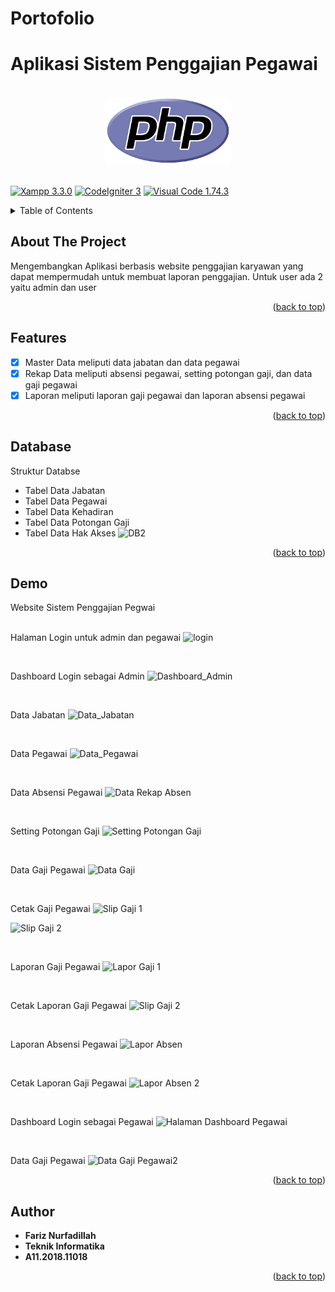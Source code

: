 # Portofolio
# Aplikasi Sistem Penggajian Pegawai 

<br>

<div align="center">
    <a href=""><img src="/Images/php.png" width="200" hegiht="200" alt="Udinus" title="Optional title"></a>
</div>
<a name="readme-top"></a>
<br>

[![Xampp 3.3.0](https://img.shields.io/badge/xampp-3.3.0-orange.svg)]()
[![CodeIgniter 3](https://img.shields.io/badge/codeigniter-3-lightsalmon.svg)]()
[![Visual Code 1.74.3](https://img.shields.io/badge/visualcode-1.74.3-blue.svg)]()

<!-- TABLE OF CONTENTS -->
<details>
  <summary>Table of Contents</summary>
  <ol>
    <li><a href="#about-the-project">About The Project</a></li>
    <li><a href="#features">Features</a></li>
    <li><a href="#database"> Database </a></li> 
    <li><a href="#demo">Demo</a></li>
    <li><a href="#author">Author</a></li>
  </ol>
</details>

<!-- ABOUT THE PROJECT -->
## About The Project
Mengembangkan Aplikasi berbasis website penggajian karyawan yang dapat mempermudah untuk membuat laporan penggajian. Untuk user ada 2 yaitu admin dan user

<p align="right">(<a href="#readme-top">back to top</a>)</p>

<!-- FEATURES -->
## Features
- [x] Master Data meliputi data jabatan dan data pegawai
- [x] Rekap Data meliputi absensi pegawai, setting potongan gaji, dan data gaji pegawai
- [x] Laporan meliputi laporan gaji pegawai dan laporan absensi pegawai

<p align="right">(<a href="#readme-top">back to top</a>)</p>

## Database
Struktur Databse

* Tabel Data Jabatan
* Tabel Data Pegawai
* Tabel Data Kehadiran
* Tabel Data Potongan Gaji
* Tabel Data Hak Akses
![DB2](https://user-images.githubusercontent.com/87837561/212535166-9cd23e43-021a-4813-8246-f1c87b1e7a1f.png)


<p align="right">(<a href="#readme-top">back to top</a>)</p>

<!-- DEMO -->
## Demo

Website Sistem Penggajian Pegwai  
<br>

Halaman Login untuk admin dan pegawai
![login](https://user-images.githubusercontent.com/87837561/212535113-5ddc1835-c10d-4f66-a229-6f676c399c54.png)

<br>

Dashboard Login sebagai Admin
![Dashboard_Admin](https://user-images.githubusercontent.com/87837561/212535215-c577717e-6b7b-4cc7-823f-a2b31ff4aa2e.png)

<br>

Data Jabatan
![Data_Jabatan](https://user-images.githubusercontent.com/87837561/212535260-75d63ab7-13e6-4c4f-9212-b716b3abc7ad.png)

<br>

Data Pegawai
![Data_Pegawai](https://user-images.githubusercontent.com/87837561/212535274-b7804de1-1a3a-499e-b29f-df06a10ee7ce.png)

<br>

Data Absensi Pegawai
![Data Rekap Absen](https://user-images.githubusercontent.com/87837561/212535338-ca43f4d8-476f-45fc-95e0-599de4317f8a.png)

<br>

Setting Potongan Gaji
![Setting Potongan Gaji](https://user-images.githubusercontent.com/87837561/212535353-d0cfcfea-bb3e-4917-9911-e41913365e5e.png)

<br>

Data Gaji Pegawai
![Data Gaji](https://user-images.githubusercontent.com/87837561/212535387-101892ac-fb7f-4a24-93fe-25d39f8f69ad.png)

<br>

Cetak Gaji Pegawai
![Slip Gaji 1](https://user-images.githubusercontent.com/87837561/212535410-9fbb589f-48fc-457b-bb1c-fc84cee8db84.png)


![Slip Gaji 2](https://user-images.githubusercontent.com/87837561/212535411-828a24b3-79ea-45fb-9894-30beb5dc3aae.png)

<br>

Laporan Gaji Pegawai
![Lapor Gaji 1](https://user-images.githubusercontent.com/87837561/212535460-03d5e83a-f2b0-47e7-8f54-0961d4b2f853.png)

<br>

Cetak Laporan Gaji Pegawai
![Slip Gaji 2](https://user-images.githubusercontent.com/87837561/212535510-0b7aa998-c56b-4dda-ab89-6ba0de6d2a0c.png)

<br>

Laporan Absensi Pegawai
![Lapor Absen](https://user-images.githubusercontent.com/87837561/212535577-aad7dba7-8e30-423c-8f9e-9af7ed372e33.png)

<br>

Cetak Laporan Gaji Pegawai
![Lapor Absen 2](https://user-images.githubusercontent.com/87837561/212535583-7d4408e2-2443-4e5e-9b5b-74f6797f2a56.png)

<br>

Dashboard Login sebagai Pegawai
![Halaman Dashboard Pegawai](https://user-images.githubusercontent.com/87837561/212535222-29c500c8-7458-42c1-8ade-a9122bf1ec80.png)

<br>

Data Gaji Pegawai
![Data Gaji Pegawai2](https://user-images.githubusercontent.com/87837561/212536105-bc8cc828-9644-460a-bcea-4c8323440a1f.png)

<p align="right">(<a href="#readme-top">back to top</a>)</p>

<!-- AUTHOR -->
## Author

* **Fariz Nurfadillah** 
* **Teknik Informatika**
* **A11.2018.11018** 

<p align="right">(<a href="#readme-top">back to top</a>)</p>
